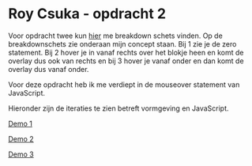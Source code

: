 # Roy Csuka - opdracht 2
Voor opdracht twee kun [hier](https://roycsuka.github.io/frontendvoordesigners/opdracht2/bijlagen/breakdown.jpeg) me breakdown schets vinden. Op de breakdownschets zie onderaan mijn concept staan. Bij 1 zie je de zero statement. Bij 2 hover je in vanaf rechts over het blokje heen en komt de overlay dus ook van rechts en bij 3 hover je vanaf onder en dan komt de overlay dus vanaf onder. 

Voor deze opdracht heb ik me verdiept in de mouseover statement van JavaScript. 

Hieronder zijn de iteraties te zien betreft vormgeving en JavaScript.

[Demo 1](https://roycsuka.github.io/frontendvoordesigners/opdracht2/v1/index.html)

[Demo 2](https://roycsuka.github.io/frontendvoordesigners/opdracht1/v2/index.html)

[Demo 3](https://roycsuka.github.io/frontendvoordesigners/opdracht1/v3/index.html)